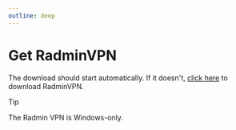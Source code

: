 ```yaml
---
outline: deep
---
```


# Get RadminVPN

<script setup>
import { onMounted } from 'vue'

onMounted(() => {
  window.location.href = 'https://download.radmin-vpn.com/download/files/Radmin_VPN_1.4.4642.1.exe'
})
</script>

The download should start automatically. If it doesn't, [click here](https://download.radmin-vpn.com/download/files/Radmin_VPN_1.4.4642.1.exe) to download RadminVPN.

> [!TIP]
> The Radmin VPN is Windows-only.
